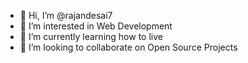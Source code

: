 - 👋 Hi, I’m @rajandesai7
- 👀 I’m interested in Web Development
- 🌱 I’m currently learning how to live
- 💞️ I’m looking to collaborate on Open Source Projects

<!---
rajandesai7/rajandesai7 is a ✨ special ✨ repository because its `README.md` (this file) appears on your GitHub profile.
You can click the Preview link to take a look at your changes.
--->

